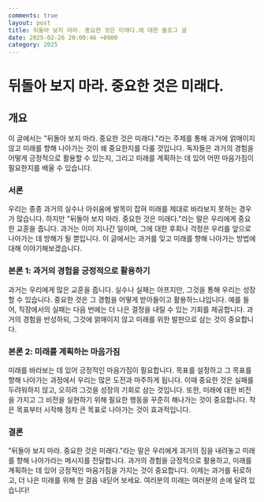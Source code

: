 ```yaml
---
comments: true
layout: post
title: 뒤돌아 보지 마라. 중요한 것은 미래다.에 대한 블로그 글
date: 2025-02-26 20:00:46 +0900
category: 2025
---
```


# 뒤돌아 보지 마라. 중요한 것은 미래다.

## 개요
이 글에서는 "뒤돌아 보지 마라. 중요한 것은 미래다."라는 주제를 통해 과거에 얽매이지 않고 미래를 향해 나아가는 것이 왜 중요한지를 다룰 것입니다. 독자들은 과거의 경험을 어떻게 긍정적으로 활용할 수 있는지, 그리고 미래를 계획하는 데 있어 어떤 마음가짐이 필요한지를 배울 수 있습니다.

### 서론
우리는 종종 과거의 실수나 아쉬움에 발목이 잡혀 미래를 제대로 바라보지 못하는 경우가 많습니다. 하지만 "뒤돌아 보지 마라. 중요한 것은 미래다."라는 말은 우리에게 중요한 교훈을 줍니다. 과거는 이미 지나간 일이며, 그에 대한 후회나 걱정은 우리를 앞으로 나아가는 데 방해가 될 뿐입니다. 이 글에서는 과거를 잊고 미래를 향해 나아가는 방법에 대해 이야기해보겠습니다.

### 본론 1: 과거의 경험을 긍정적으로 활용하기
과거는 우리에게 많은 교훈을 줍니다. 실수나 실패는 아프지만, 그것을 통해 우리는 성장할 수 있습니다. 중요한 것은 그 경험을 어떻게 받아들이고 활용하느냐입니다. 예를 들어, 직장에서의 실패는 다음 번에는 더 나은 결정을 내릴 수 있는 기회를 제공합니다. 과거의 경험을 반성하되, 그것에 얽매이지 않고 미래를 위한 발판으로 삼는 것이 중요합니다.

### 본론 2: 미래를 계획하는 마음가짐
미래를 바라보는 데 있어 긍정적인 마음가짐이 필요합니다. 목표를 설정하고 그 목표를 향해 나아가는 과정에서 우리는 많은 도전과 마주하게 됩니다. 이때 중요한 것은 실패를 두려워하지 않고, 오히려 그것을 성장의 기회로 삼는 것입니다. 또한, 미래에 대한 비전을 가지고 그 비전을 실현하기 위해 필요한 행동을 꾸준히 해나가는 것이 중요합니다. 작은 목표부터 시작해 점차 큰 목표로 나아가는 것이 효과적입니다.

### 결론
"뒤돌아 보지 마라. 중요한 것은 미래다."라는 말은 우리에게 과거의 짐을 내려놓고 미래를 향해 나아가라는 메시지를 전달합니다. 과거의 경험을 긍정적으로 활용하고, 미래를 계획하는 데 있어 긍정적인 마음가짐을 가지는 것이 중요합니다. 이제는 과거를 뒤로하고, 더 나은 미래를 위해 한 걸음 내딛어 보세요. 여러분의 미래는 여러분의 손에 달려 있습니다!